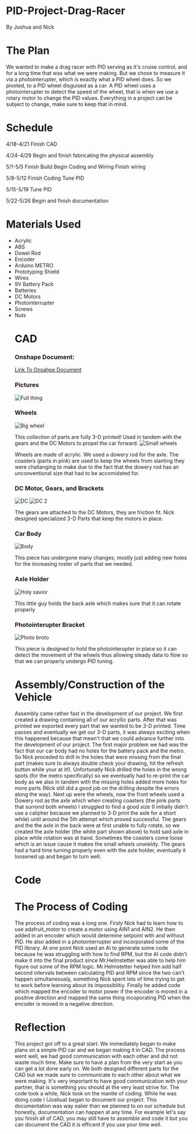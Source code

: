 # PID-Project-Drag-Racer
By Joshua and Nick

# The Plan
We wanted to make a drag racer with PID serving as it's cruise control, and for a long time that was what we were making.
But we chose to measure it via a photointerupter, which is exactly what a PID wheel does. So we pivoted, to a PID wheel disguised as a car.
A PID wheel uses a photointerupter to detect the speed of the wheel, that is when we use a rotary motor to change the PID values.
Everything in a project can be subject to change, make sure to keep that in mind.

# Schedule
4/18-4/21
Finish CAD

4/24-4/29
Begin and finish fabricating
the physical assembly 

5/1-5/5
Finish Build
Begin Coding and Wiring
Finish wiring

5/8-5/12
Finish Coding
Tune PID

5/15-5/19
Tune PID

5/22-5/26
Begin and finish documentation

# Materials Used
<ul>
  <li>Acrylic</li>
  <li>ABS</li> 
  <li>Dowel Rod</li>
  <li>Encoder</li>
  <li>Arduino METRO</li>
  <li>Prototyping Shield</li>
  <li>Wires</li>
  <li>9V Battery Pack</li>
  <li>Batteries</li>
  <li>DC Motors</li>
  <li>Photointerrupter</li>
  <li>Screws</li>
  <li>Nuts</li>

# CAD
### Onshape Document:
[Link To Onsahpe Document](https://cvilleschools.onshape.com/documents/8f5f39db37f2e0703270eff9/w/33023e7b24fce4fc84bd36dd/e/18443bddf7985a762db6eef0)

### Pictures
![Full thing](https://github.com/jbleakl36/PID-Project-Drag-Racer/assets/112979207/0df4b95c-a3e1-4327-9ccc-e9ec51acf320)

### Wheels
![Big wheel](https://github.com/jbleakl36/PID-Project-Drag-Racer/assets/112979207/2bbb251b-38d3-4085-83df-4301b831f2f4)

This collection of parts are fully 3-D printed! Used in tandem with the gears and the DC Motors to propel the car forward.
![Small wheels](https://github.com/jbleakl36/PID-Project-Drag-Racer/assets/112979207/4f03f83c-0f20-4800-8b88-10d253b9f837)

Wheels are made of acrylic. We used a dowery rod for the axle. The coasters (parts in pink) are used to keep the wheels from slanting
they were challanging to make due to the fact that the dowery rod has an unconventional size that had to be accomidated for.

### DC Motor, Gears, and Brackets
![DC](https://github.com/jbleakl36/PID-Project-Drag-Racer/assets/112979207/899338d7-f561-418d-af17-b26badcfd963)
![DC 2](https://github.com/jbleakl36/PID-Project-Drag-Racer/assets/112979207/4338db37-61f9-4956-9b24-7d33b60ecae7)

The gears are attached to the DC Motors, they are friction fit. Nick designed specialized 3-D Parts that keep the motors in place.

### Car Body
![Body](https://github.com/jbleakl36/PID-Project-Drag-Racer/assets/112979207/603f1cd5-2ab4-4c82-b97f-689d4e46f99d)

This piece has undergone many changes, mostly just adding new holes for the increasing roster of parts that we needed.
### Axle Holder
![Holy savior](https://github.com/jbleakl36/PID-Project-Drag-Racer/assets/112979207/758b952c-f8f8-447c-8c79-90c5b89f197b)

This little guy holds the back axle which makes sure that it can rotate properly

### Photointerupter Bracket
![Photo broto](https://github.com/jbleakl36/PID-Project-Drag-Racer/assets/112979207/77274ff6-117c-4737-afc9-909c6acce2d5)

This piece is designed to hold the photointerupter in place so it can detect the movement of the wheels thus allowing 
steady data to flow so that we can properly undergo PID tuning.

# Assembly/Construction of the Vehicle
 Assembly came rather fast in the development of our project. We first created a drawing containing all of our acryllic parts.
 After that was printed we exported every part that we wanted to be 3-D printed. Time passes and eventually we get our 3-D parts,
 it was always exciting when this happened because that mean't that we could advance further into the development of our project.
 The first major problem we had was the fact that our car body had no holes for the battery pack and the metro. So Nick proceded to
 drill in the holes that were missing from the final part (makes sure to always double check your drawing, hit the refresh button 
 while your at it!). Unfortunatly Nick drilled the holes in the wrong spots (for the metro specifically) so we eventually had to 
 re-print the car body as we also in tandem with the missing holes added more holes for more parts (Nick still did a good job on the 
 drilling despite the errors along the way). Next up were the wheels, now the front wheels used a Dowery rod as the axle which when 
 creating coasters (the pink parts that surrond both wheels) I struggled to find a good size (I initially didn't use a calipher because
 we planned to 3-D print the axle for a short while) until around the 5th attempt which proved successful. The gears and the the axle 
 in the back were at first unable to fully rotate, so we created the axle holder (the white part shown above) to hold said axle in place
 while rotation was at hand. Sometimes the coasters come loose which is an issue cause it makes the small wheels unwieldy. The gears had a hard
time turning properly even with the axle holder, eventually it loosened up and began to turn well.

# Code


# The Process of Coding
The process of coding was a long one. Firsly Nick had to learn how to use adafruit_motor to create a motor using AIN1 and AIN2. He then added in an encoder which would determine setpoint with and without PID. He also added in a photointerrupter and incorporated some of the PID library. At one point Nick used an AI to generate some code because he was struggling with how to find RPM, but the AI code didn't make it into the final product since Mr.Helmstetter was able to help him figure out some of the RPM logic. Mr.Helmstetter helped him add half second intervals between calculating PID and RPM since the two can't happen simultaneously, something Nick spent lots of time trying to get to work before learning about its impossiblitiy. Finally he added code which mapped the encoder to motor power if the encoder is moved in a positive direction and mapped the same thing incoporating PID when the encoder is moved in a negative direction.

# Reflection
This project got off to a great start. We immediately began to make plans on a simple PID car and we began making it in CAD. The process went well,
we had good communication with each other and did not waste much time. Make sure to have a plan from the very start as you can get a lot done early on.
We both designed different parts for the CAD but we made sure to communicate to each other about what we were making. It's very important to have good
communication with your partner, that is something you should at the very least strive for. The code took a while, Nick took on the mantle of coding.
While he was doing code I (Joshua) began to document our project. This documentation was way ealier than we planned to on our schedule but honestly,
documentation can happen at any time. For example let's say you finish all of CAD, you may still have to assemble and code it but you can document
the CAD it is efficent if you use your time well.
















